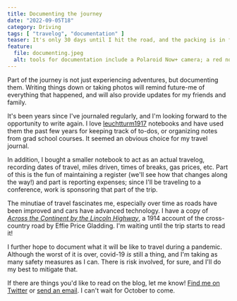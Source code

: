 ```yaml
---
title: Documenting the journey
date: "2022-09-05T18"
category: Driving
tags: [ "travelog", "documentation" ]
teaser: It's only 30 days until I hit the road, and the packing is in full swing.
feature:
  file: documenting.jpeg
  alt: tools for documentation include a Polaroid Now+ camera; a red notebook with a sticker of Alexis Rose from Schitt's Creek saying, I love this journey for you; a blue notebook with a sticker reading, you are here; a micron pen; and a blue gel-ink pen.
---
```


Part of the journey is not just experiencing adventures, but documenting them. Writing things down or taking photos will remind future-me of everything that happened, and will also provide updates for my friends and family.

It's been years since I've journaled regularly, and I'm looking forward to the opportunity to write again. I love [leuchtturm1917](https://www.leuchtturm1917.us/) notebooks and have used them the past few years for keeping track of to-dos, or organizing notes from grad school courses. It seemed an obvious choice for my travel journal.

In addition, I bought a smaller notebook to act as an actual travelog, recording dates of travel, miles driven, times of breaks, gas prices, etc. Part of this is the fun of maintaining a register (we'll see how that changes along the way!) and part is reporting expenses; since I'll be traveling to a conference, work is sponsoring that part of the trip.

The minutiae of travel fascinates me, especially over time as roads have been improved and cars have advanced technology. I have a copy of [_Across the Continent by the Lincoln Highway_](https://archive.org/details/acrosscontinentb00glad), a 1914 account of the cross-country road by Effie Price Gladding. I'm waiting until the trip starts to read it!

I further hope to document what it will be like to travel during a pandemic. Although the worst of it is over, covid-19 _is_ still a thing, and I'm taking as many safety measures as I can. There is risk involved, for sure, and I'll do my best to mitigate that.

If there are things you'd like to read on the blog, let me know! [Find me on Twitter](https://twitter.com/LincHwyJournal) or [send an email](postcard@lincolnhighwayjournal.com). I can't wait for October to come.
